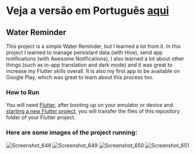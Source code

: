 # Veja a versão em Português <a href="README-ptbr.md">aqui</a>

## Water Reminder

This project is a simple Water Reminder, but I learned a lot from it. In this project I learned to manage persistant data (with Hive), send app notifications (with Awesome Notifications), I also learned a lot about other things (such as in-app translation and dark mode) and it was great to increase my Flutter skills overall. It is also my first app to be available on Google Play, which was great to learn about this process too.

### How to Run

You will need <a href="https://docs.flutter.dev/get-started/install">Flutter</a>, after booting up on your emulator or device and <a href="https://docs.flutter.dev/get-started/codelab">starting a new Flutter project</a>, you will transfer the files of this repository folder of your Flutter project. 

### Here are some images of the project running:

![Screenshot_648](https://user-images.githubusercontent.com/113607857/201488994-bcb5545f-3b51-473d-99a0-4bb1f27395e0.png)
![Screenshot_649](https://user-images.githubusercontent.com/113607857/201488996-c3f5891e-4cce-4fae-829d-6840d18a7c2c.png)
![Screenshot_650](https://user-images.githubusercontent.com/113607857/201488998-549f7dba-72b7-4d3a-8b6f-e4205e26945b.png)
![Screenshot_651](https://user-images.githubusercontent.com/113607857/201488999-4abb08e7-9d1b-4106-a5a8-e4479c544f1c.png)

